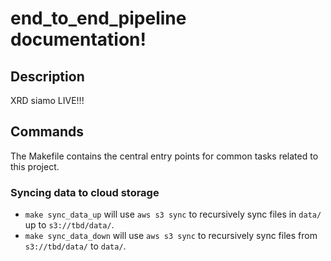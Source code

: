 # end_to_end_pipeline documentation!

## Description

XRD siamo LIVE!!!

## Commands

The Makefile contains the central entry points for common tasks related to this project.

### Syncing data to cloud storage

* `make sync_data_up` will use `aws s3 sync` to recursively sync files in `data/` up to `s3://tbd/data/`.
* `make sync_data_down` will use `aws s3 sync` to recursively sync files from `s3://tbd/data/` to `data/`.


